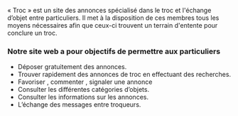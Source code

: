 <p>« Troc » est un site des annonces spécialisé dans le troc et l'échange
d’objet entre particuliers. Il met à la disposition de ces membres tous les
moyens nécessaires afin que ceux-ci trouvent un terrain d'entente pour
conclure un troc.</p>
<h3>Notre site web a pour objectifs de permettre aux particuliers </h3>
<ul>
<li> Déposer gratuitement des annonces.</li>
<li>Trouver rapidement des annonces de troc en effectuant des
recherches.</li>
<li>Favoriser , commenter , signaler une annonce</li>
<li>Consulter les différentes catégories d’objets.</li>
<li>Consulter les informations sur les annonces.</li>
<li>L’échange des messages entre troqueurs.</li>
</ul>
